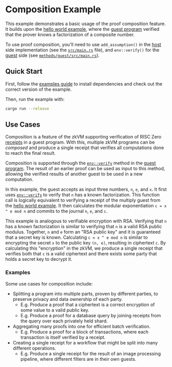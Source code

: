 # Composition Example

This example demonstrates a basic usage of the proof composition feature.
It builds upon the [hello world example], where the [guest program] verified that the prover knows a factorization of a composite number.

To use proof composition, you'll need to use `add_assumption()` in the [host] side implementation (see the [`src/main.rs`] file), 
and `env::verify()` for the [guest] side (see [`methods/guest/src/main.rs`]). 

[hello world example]: ../hello-world

## Quick Start

First, follow the [examples guide] to install dependencies and check out the correct version of the example.

Then, run the example with:

```bash
cargo run --release
```

[examples guide]: https://dev.risczero.com/api/zkvm/examples/#running-the-examples

## Use Cases

Composition is a feature of the zkVM supporting verification of RISC Zero [receipts] in a guest program.
With this, multiple zkVM programs can be _composed_ and produce a single receipt that verifies all computations done to reach the final result.

Composition is supported through the [`env::verify`] method in the [guest program].
The result of an earlier proof can be used as input to this method, allowing the verified results of another guest to be used in a new computation.

In this example, the guest accepts as input three numbers, `n`, `e`, and `x`.
It first uses [`env::verify`] to verify that `n` has a known factorization.
This function call is logically equivalent to verifying a receipt of the multiply guest from the [hello world example].
It then calculates the modular exponentiation `c = x ^ e mod n` and commits to the journal `n`, `e`, and `c`.

This example is analogous to verifiable encryption with RSA.
Verifying that `n` has a known factorization is similar to verifying that `n` is a valid RSA public modulus.
Together, `n` and `e` form an "RSA public key" and it is guaranteed that a secret key is known.
Calculating `c = x ^ e mod n` is similar to encrypting the secret `x` to the public key `(n, e)`, resulting in ciphertext `c`.
By calculating this "encryption" in the zkVM, we produce a single receipt that verifies both that `c` is a valid ciphertext and there exists some party that holds a secret key to decrypt it.

### Examples

Some use cases for composition include:

* Splitting a program into multiple parts, proven by different parties, to preserve privacy and data ownership of each party.
  * E.g. Produce a proof that a ciphertext is a correct encryption of some value to a valid public key.
  * E.g. Produce a proof for a database query by joining receipts from the query over each privately held shard.
* Aggregating many proofs into one for efficient batch verification.
  * E.g. Produce a proof for a block of transactions, where each transaction is itself verified by a receipt.
* Creating a single receipt for a workflow that might be split into many different operations.
  * E.g. Produce a single receipt for the result of an image processing pipeline, where different filters are in their own guests.

[`env::verify`]: https://docs.rs/risc0-zkvm/*/risc0_zkvm/guest/env/fn.verify.html

[`src/main.rs`]: src/main.rs
[`methods/guest/src/main.rs`]: methods/guest/src/main.rs
[host]: https://dev.risczero.com/terminology#host
[guest]: https://dev.risczero.com/terminology#guest-program
[guest program]: https://dev.risczero.com/terminology#guest-program
[receipts]: https://dev.risczero.com/terminology#receipt

